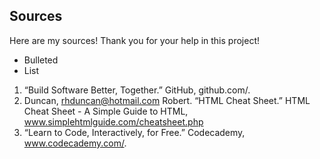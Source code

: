 ## Sources

 <body> Here are my sources! Thank you for your help in this project!
  
- Bulleted
- List

1. “Build Software Better, Together.” GitHub, github.com/.
2. Duncan, rhduncan@hotmail.com Robert. “HTML Cheat Sheet.” HTML Cheat Sheet - A Simple Guide to HTML, www.simplehtmlguide.com/cheatsheet.php
3. “Learn to Code, Interactively, for Free.” Codecademy, www.codecademy.com/.


